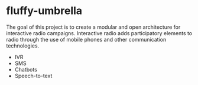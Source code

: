 # fluffy-umbrella

The goal of this project is to create a modular and open architecture for interactive radio campaigns. Interactive radio adds participatory elements to radio through the use of mobile phones and other communication technologies.
* IVR
* SMS
* Chatbots
* Speech-to-text
